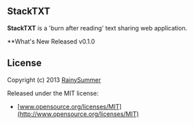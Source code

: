 ## StackTXT

**StackTXT** is a 'burn after reading' text sharing web application.    

**What's New
Released v0.1.0 

## License

Copyright (c) 2013 [RainySummer](https://twitter.com/RainySummer)

Released under the MIT license:

* [www.opensource.org/licenses/MIT](http://www.opensource.org/licenses/MIT)